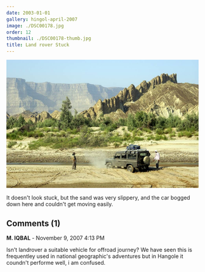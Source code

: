 ```yaml
---
date: 2003-01-01
gallery: hingol-april-2007
image: ./DSC00178.jpg
order: 12
thumbnail: ./DSC00178-thumb.jpg
title: Land rover Stuck
---
```


![Land rover Stuck](./DSC00178.jpg)

It doesn't look stuck, but the sand was very slippery, and the car bogged down here and couldn't get moving easily.

<div id="comments">

## Comments (1)

<div id="comment">

**M. IQBAL** - November  9, 2007  4:13 PM

Isn't landrover a suitable vehicle for offroad journey? We have seen this is frequentley used in national geographic's adventures but in Hangole it coundn't performe well, i am confused.

</div>

</div>